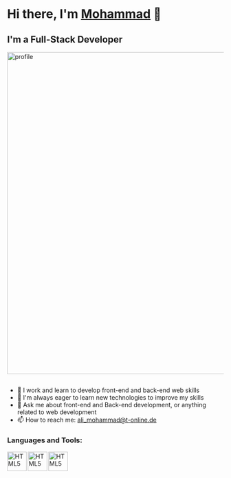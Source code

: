 # Hi there, I'm [Mohammad](🧑‍💻) 👋

## I'm a Full-Stack Developer

 <img align="center" alt="profile" width="750px" src="https://github.com/mohammadxxali/README.md/blob/main/icons/4884785.jpg" />

##
- 🔭 I work and learn to develop front-end and back-end web skills
- 🌱 I'm always eager to learn new technologies to improve my skills
- 💬 Ask me about front-end and Back-end development, or anything related to web development
- 📫 How to reach me: [ali_mohammad@t-online.de]()

### Languages and Tools:

<img align="left" alt="HTML5" width="45px" src="https://github.com/mohammadxxali/README.md/blob/main/icons/html-5.png" />
<img align="left" alt="HTML5" width="45px" src="https://github.com/mohammadxxali/README.md/blob/main/icons/css-3.png" />
<img align="left" alt="HTML5" width="45px" src="https://github.com/mohammadxxali/README.md/blob/main/icons/js.png" />


